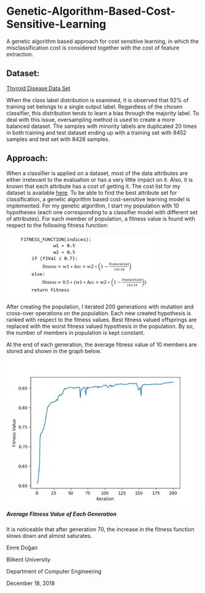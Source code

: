 # Genetic-Algorithm-Based-Cost-Sensitive-Learning
A genetic algorithm based approach for cost sensitive learning, in which the misclassification cost is considered together with the cost of feature extraction. 


## Dataset: 
[Thyroid Disease Data Set](http://archive.ics.uci.edu/ml/machine-learning-databases/thyroid-disease/)

When the class label distribution is examined, it is observed that 92% of training set belongs to a single output label. Regardless of the chosen classifier, this distribution tends to learn a bias through the majority label. To deal with this issue, oversampling method is used to create a more balanced dataset. The samples with minority labels are duplicated 20 times in both training and test dataset ending up with a training set with 9452 samples and test set with 8428 samples. 

## Approach: 

When a classifier is applied on a dataset, most of the data attributes are either irrelevant to the evaluation or has a very little impact on it. 
Also, it is known that each attribute has a cost of getting it. The cost list for my dataset is available [here](./data/ann-thyroid.cost.txt).
To be able to find the best attribute set for classification, a genetic algorithm based cost-sensitive learning model is implemented.
For my genetic algorithm, I start my population with 10 hypotheses (each one corresponding to a classifier model with different set of attributes). For each member of population, a fitness value is found with respect to the following fitness function:

<img src="./documentation/results/fitness.png" width="400">


After creating the population, I iterated 200 generations with mutation and cross-over operations on the population. Each new created hypothesis is ranked with respect to the fitness values. Best fitness valued offsprings are replaced with the worst fitness valued hypothesis in the population. By so, the number of members in population is kept constant. 


At the end of each generation, the average fitness value of 10 members are stored and shown in the graph below.

<img src="./documentation/results/AverageFitness.png" width="600">

***Average Fitness Value of Each Generation***

###
###


It is noticeable that after generation 70, the increase in the fitness function slows down and almost saturates.





Emre Doğan

Bilkent University

Department of Computer Engineering

December 18, 2018
